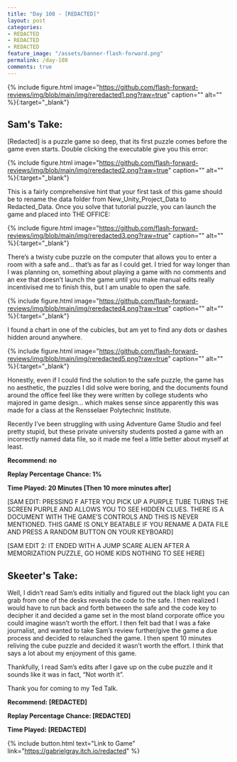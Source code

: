 ```yaml
---
title: "Day 108 - [REDACTED]"
layout: post
categories:
- REDACTED
- REDACTED
- REDACTED
feature_image: "/assets/banner-flash-forward.png"
permalink: /day-108
comments: true
---
```


{% include figure.html image="https://github.com/flash-forward-reviews/img/blob/main/img/reredacted1.png?raw=true" caption="" alt="" %}{:target="_blank"}

## Sam's Take:

[Redacted] is a puzzle game so deep, that its first puzzle comes before the game even starts. Double clicking the executable give you this error:

{% include figure.html image="https://github.com/flash-forward-reviews/img/blob/main/img/reredacted2.png?raw=true" caption="" alt="" %}{:target="_blank"}

This is a fairly comprehensive hint that your first task of this game should be to rename the data folder from New_Unity_Project_Data to Redacted_Data. Once you solve that tutorial puzzle, you can launch the game and placed into THE OFFICE:

{% include figure.html image="https://github.com/flash-forward-reviews/img/blob/main/img/reredacted3.png?raw=true" caption="" alt="" %}{:target="_blank"}

There’s a twisty cube puzzle on the computer that allows you to enter a room with a safe and... that’s as far as I could get. I tried for way longer than I was planning on, something about playing a game with no comments and an exe that doesn’t launch the game until you make manual edits really incentivised me to finish this, but I am unable to open the safe.

{% include figure.html image="https://github.com/flash-forward-reviews/img/blob/main/img/reredacted4.png?raw=true" caption="" alt="" %}{:target="_blank"}

I found a chart in one of the cubicles, but am yet to find any dots or dashes hidden around anywhere.

{% include figure.html image="https://github.com/flash-forward-reviews/img/blob/main/img/reredacted5.png?raw=true" caption="" alt="" %}{:target="_blank"}

Honestly, even if I could find the solution to the safe puzzle, the game has no aesthetic, the puzzles I did solve were boring, and the documents found around the office feel like they were written by college students who majored in game design... which makes sense since apparently this was made for a class at the Rensselaer Polytechnic Institute. 

Recently I’ve been struggling with using Adventure Game Studio and feel pretty stupid, but these private university students posted a game with an incorrectly named data file, so it made me feel a little better about myself at least.

**Recommend: no**

**Replay Percentage Chance: 1%**

**Time Played: 20 Minutes [Then 10 more minutes after]**

[SAM EDIT: PRESSING F AFTER YOU PICK UP A PURPLE TUBE TURNS THE SCREEN PURPLE AND ALLOWS YOU TO SEE HIDDEN CLUES. THERE IS A DOCUMENT WITH THE GAME’S CONTROLS AND THIS IS NEVER MENTIONED. THIS GAME IS ONLY BEATABLE IF YOU RENAME A DATA FILE AND PRESS A RANDOM BUTTON ON YOUR KEYBOARD]

[SAM EDIT 2: IT ENDED WITH A JUMP SCARE ALIEN AFTER A MEMORIZATION PUZZLE, GO HOME KIDS NOTHING TO SEE HERE]

## Skeeter's Take:

Well, I didn’t read Sam’s edits initially and figured out the black light you can grab from one of the desks reveals the code to the safe. I then realized I would have to run back and forth between the safe and the code key to decipher it and decided a game set in the most bland corporate office you could imagine wasn’t worth the effort. I then felt bad that I was a fake journalist, and wanted to take Sam’s review further/give the game a due process and decided to relaunched the game. I then spent 10 minutes reliving the cube puzzle and decided it wasn’t worth the effort. I think that says a lot about my enjoyment of this game. 

Thankfully, I read Sam’s edits after I gave up on the cube puzzle and it sounds like it was in fact, “Not worth it”. 

Thank you for coming to my Ted Talk. 

**Recommend: [REDACTED]**

**Replay Percentage Chance: [REDACTED]**

**Time Played: [REDACTED]**

{% include button.html text="Link to Game" link="https://gabrielgray.itch.io/redacted" %}